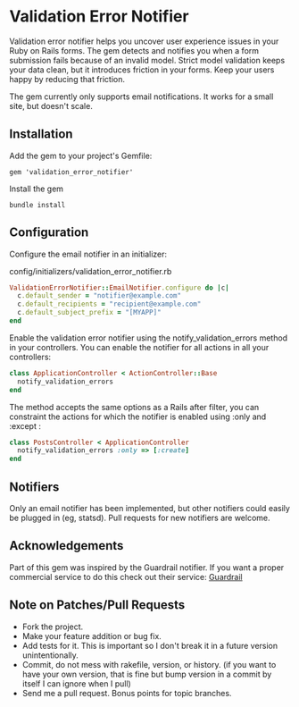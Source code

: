 # Validation Error Notifier

Validation error notifier helps you uncover user experience
issues in your Ruby on Rails forms. The gem detects and notifies
you when a form submission fails because of an invalid model.
Strict model validation keeps your data clean, but it introduces
friction in your forms. Keep your users happy by reducing that
friction.

The gem currently only supports email notifications. It works
for a small site, but doesn't scale.

## Installation

Add the gem to your project's Gemfile:

```
gem 'validation_error_notifier'
```

Install the gem

```
bundle install
```

## Configuration

Configure the email notifier in an initializer:

config/initializers/validation_error_notifier.rb

```ruby
ValidationErrorNotifier::EmailNotifier.configure do |c|
  c.default_sender = "notifier@example.com"
  c.default_recipients = "recipient@example.com"
  c.default_subject_prefix = "[MYAPP]"
end
```

Enable the validation error notifier using the
notify_validation_errors method in your controllers. You can
enable the notifier for all actions in all your controllers:

```ruby
class ApplicationController < ActionController::Base
  notify_validation_errors
end
```

The method accepts the same options as a Rails after filter,
you can constraint the actions for which the notifier is
enabled using :only and :except :

```ruby
class PostsController < ApplicationController
  notify_validation_errors :only => [:create]
end
```

## Notifiers ##

Only an email notifier has been implemented, but other notifiers
could easily be plugged in (eg, statsd). Pull requests
for new notifiers are welcome.

## Acknowledgements

Part of this gem was inspired by the Guardrail notifier.
If you want a proper commercial service to do this
check out their service: [Guardrail](http://guardrailapp.com/)

## Note on Patches/Pull Requests

* Fork the project.
* Make your feature addition or bug fix.
* Add tests for it. This is important so I don't break it in a
  future version unintentionally.
* Commit, do not mess with rakefile, version, or history.  (if you want to
  have your own version, that is fine but bump version in a commit by itself I
  can ignore when I pull)
* Send me a pull request. Bonus points for topic branches.
